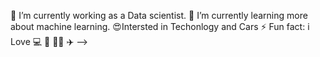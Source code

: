 🔭 I’m currently working as a Data scientist.
🌱 I’m currently learning more about machine learning.
😍Intersted in Techonlogy and Cars
⚡ Fun fact: i Love 💻 📱 📸🚗 ✈️
-->

<!---
Lotfyx/Lotfyx is a ✨ special ✨ repository because its `README.md` (this file) appears on your GitHub profile.
You can click the Preview link to take a look at your changes.
--->
